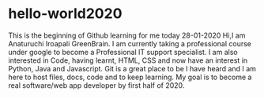 # hello-world2020
This is the beginning of Github learning for me today 28-01-2020
Hi,I am Anaturuchi Iroapali GreenBrain.
I am currently taking a professional course under google to become a Professional IT support specialist.
I am also interested in Code, having learnt, HTML, CSS and now have an interest in Python, Java and Javascript.
Git is a great place to be I have heard and I am here to host files, docs, code and to keep learning.
My goal is to become a real software/web app developer by first half of 2020.

